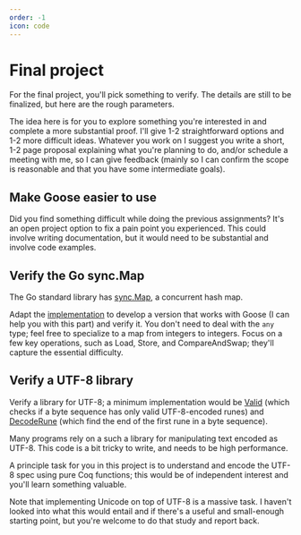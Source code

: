 ```yaml
---
order: -1
icon: code
---
```


# Final project

For the final project, you'll pick something to verify. The details are still to be finalized, but here are the rough parameters.

The idea here is for you to explore something you're interested in and complete a more substantial proof. I'll give 1-2 straightforward options and 1-2 more difficult ideas. Whatever you work on I suggest you write a short, 1-2 page proposal explaining what you're planning to do, and/or schedule a meeting with me, so I can give feedback (mainly so I can confirm the scope is reasonable and that you have some intermediate goals).

## Make Goose easier to use

Did you find something difficult while doing the previous assignments? It's an open project option to fix a pain point you experienced. This could involve writing documentation, but it would need to be substantial and involve code examples.

## Verify the Go sync.Map

The Go standard library has [sync.Map](https://pkg.go.dev/sync#Map), a concurrent hash map.

Adapt the [implementation](https://cs.opensource.google/go/go/+/refs/tags/go1.23.0:src/sync/map.go;l=38) to develop a version that works with Goose (I can help you with this part) and verify it. You don't need to deal with the `any` type; feel free to specialize to a map from integers to integers. Focus on a few key operations, such as Load, Store, and CompareAndSwap; they'll capture the essential difficulty.

## Verify a UTF-8 library

Verify a library for UTF-8; a minimum implementation would be
[Valid](https://pkg.go.dev/unicode/utf8@go1.23.1#Valid) (which checks if a
byte sequence has only valid UTF-8-encoded runes) and
[DecodeRune](https://pkg.go.dev/unicode/utf8@go1.23.1#DecodeRune) (which find
the end of the first rune in a byte sequence).

Many programs rely on a such a library for manipulating text encoded as UTF-8.
This code is a bit tricky to write, and needs to be high performance.

A principle task for you in this project is to understand and encode the UTF-8
spec using pure Coq functions; this would be of independent interest and you'll
learn something valuable.

Note that implementing Unicode on top of UTF-8 is a massive task. I haven't
looked into what this would entail and if there's a useful and small-enough
starting point, but you're welcome to do that study and report back.
